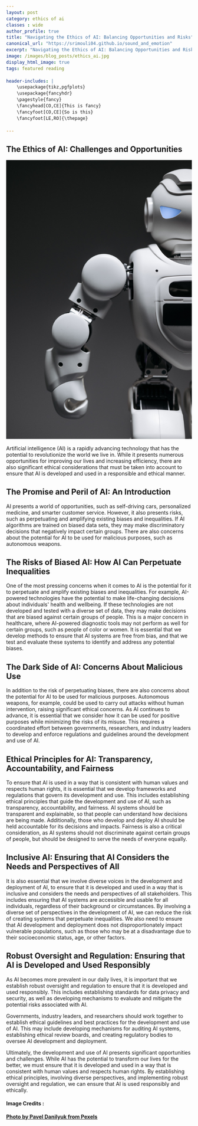```yaml
---
layout: post
category: ethics of ai
classes : wide
author_profile: true
title: "Navigating the Ethics of AI: Balancing Opportunities and Risks"
canonical_url: "https://srimouli04.github.io/sound_and_emotion"
excerpt: "Navigating the Ethics of AI: Balancing Opportunities and Risks"
image: /images/blog_posts/ethics_ai.jpg
display_html_image: true
tags: featured reading

header-includes: |
    \usepackage{tikz,pgfplots}
    \usepackage{fancyhdr}
    \pagestyle{fancy}
    \fancyhead[CO,CE]{This is fancy}
    \fancyfoot[CO,CE]{So is this}
    \fancyfoot[LE,RO]{\thepage}

---
```

## The Ethics of AI: Challenges and Opportunities
![](/images/blog_posts/ethics_ai.jpg)

Artificial intelligence (AI) is a rapidly advancing technology that has the potential to revolutionize the world we live in. While it presents numerous opportunities for improving our lives and increasing efficiency, there are also significant ethical considerations that must be taken into account to ensure that AI is developed and used in a responsible and ethical manner.

## The Promise and Peril of AI: An Introduction

AI presents a world of opportunities, such as self-driving cars, personalized medicine, and smarter customer service. However, it also presents risks, such as perpetuating and amplifying existing biases and inequalities. If AI algorithms are trained on biased data sets, they may make discriminatory decisions that negatively impact certain groups. There are also concerns about the potential for AI to be used for malicious purposes, such as autonomous weapons.

## The Risks of Biased AI: How AI Can Perpetuate Inequalities

One of the most pressing concerns when it comes to AI is the potential for it to perpetuate and amplify existing biases and inequalities. For example, AI-powered technologies have the potential to make life-changing decisions about individuals' health and wellbeing. If these technologies are not developed and tested with a diverse set of data, they may make decisions that are biased against certain groups of people. This is a major concern in healthcare, where AI-powered diagnostic tools may not perform as well for certain groups, such as people of color or women. It is essential that we develop methods to ensure that AI systems are free from bias, and that we test and evaluate these systems to identify and address any potential biases.

## The Dark Side of AI: Concerns About Malicious Use

In addition to the risk of perpetuating biases, there are also concerns about the potential for AI to be used for malicious purposes. Autonomous weapons, for example, could be used to carry out attacks without human intervention, raising significant ethical concerns. As AI continues to advance, it is essential that we consider how it can be used for positive purposes while minimizing the risks of its misuse. This requires a coordinated effort between governments, researchers, and industry leaders to develop and enforce regulations and guidelines around the development and use of AI.

## Ethical Principles for AI: Transparency, Accountability, and Fairness

To ensure that AI is used in a way that is consistent with human values and respects human rights, it is essential that we develop frameworks and regulations that govern its development and use. This includes establishing ethical principles that guide the development and use of AI, such as transparency, accountability, and fairness. AI systems should be transparent and explainable, so that people can understand how decisions are being made. Additionally, those who develop and deploy AI should be held accountable for its decisions and impacts. Fairness is also a critical consideration, as AI systems should not discriminate against certain groups of people, but should be designed to serve the needs of everyone equally.

## Inclusive AI: Ensuring that AI Considers the Needs and Perspectives of All

It is also essential that we involve diverse voices in the development and deployment of AI, to ensure that it is developed and used in a way that is inclusive and considers the needs and perspectives of all stakeholders. This includes ensuring that AI systems are accessible and usable for all individuals, regardless of their background or circumstances. By involving a diverse set of perspectives in the development of AI, we can reduce the risk of creating systems that perpetuate inequalities. We also need to ensure that AI development and deployment does not disproportionately impact vulnerable populations, such as those who may be at a disadvantage due to their socioeconomic status, age, or other factors.

## Robust Oversight and Regulation: Ensuring that AI is Developed and Used Responsibly

As AI becomes more prevalent in our daily lives, it is important that we establish robust oversight and regulation to ensure that it is developed and used responsibly. This includes establishing standards for data privacy and security, as well as developing mechanisms to evaluate and mitigate the potential risks associated with AI.

Governments, industry leaders, and researchers should work together to establish ethical guidelines and best practices for the development and use of AI. This may include developing mechanisms for auditing AI systems, establishing ethical review boards, and creating regulatory bodies to oversee AI development and deployment.

Ultimately, the development and use of AI presents significant opportunities and challenges. While AI has the potential to transform our lives for the better, we must ensure that it is developed and used in a way that is consistent with human values and respects human rights. By establishing ethical principles, involving diverse perspectives, and implementing robust oversight and regulation, we can ensure that AI is used responsibly and ethically.

#### Image Credits : 
<a href="https://www.pexels.com/photo/white-robot-toy-in-close-up-photography-8294551/"> <b><u>Photo by Pavel Danilyuk from Pexels</u></b>